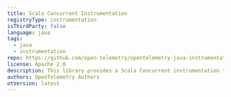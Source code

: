 ```yaml
---
title: Scala Concurrent Instrumentation
registryType: instrumentation
isThirdParty: false
language: java
tags:
  - java
  - instrumentation
repo: https://github.com/open-telemetry/opentelemetry-java-instrumentation/tree/main/instrumentation/scala-fork-join-2.8
license: Apache 2.0
description: This library provides a Scala Concurrent instrumentation to track requests through OpenTelemetry.
authors: OpenTelemetry Authors
otVersion: latest
---
```

